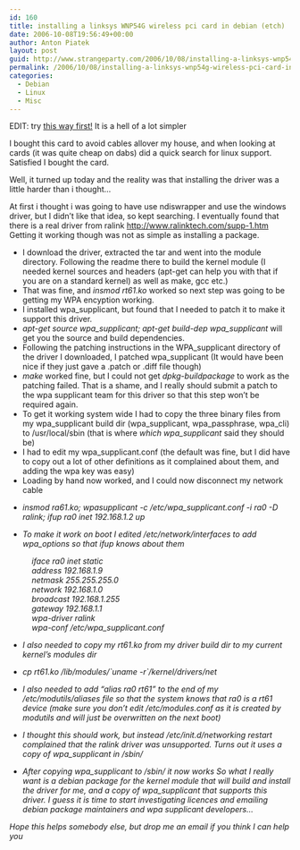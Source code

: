 ```yaml
---
id: 160
title: installing a linksys WNP54G wireless pci card in debian (etch)
date: 2006-10-08T19:56:49+00:00
author: Anton Piatek
layout: post
guid: http://www.strangeparty.com/2006/10/08/installing-a-linksys-wnp54g-wireless-pci-card-in-debian-etch/
permalink: /2006/10/08/installing-a-linksys-wnp54g-wireless-pci-card-in-debian-etch/
categories:
  - Debian
  - Linux
  - Misc
---
```

EDIT: try [this way first!](http://www.strangeparty.com/2006/11/26/getting-a-wmp56g-pci-wifi-card-working-under-debian-etch/) It is a hell of a lot simpler

I bought this card to avoid cables allover my house, and when looking at cards (it was quite cheap on dabs) did a quick search for linux support. Satisfied I bought the card.

Well, it turned up today and the reality was that installing the driver was a little harder than i thought&#8230;

At first i thought i was going to have use ndiswrapper and use the windows driver, but I didn&#8217;t like that idea, so kept searching. I eventually found that there is a real driver from ralink  <http://www.ralinktech.com/supp-1.htm>  
Getting it working though was not as simple as installing a package.

  * I download the driver, extracted the tar and went into the module directory. Following the readme there to build the kernel module (I needed kernel sources and headers (apt-get can help you with that if you are on a standard kernel) as well as make, gcc etc.)
  * That was fine, and <span style="font-style: italic">insmod rt61.ko</span> worked so next step was going to be getting my WPA encyption working.
  * I installed wpa_supplicant, but found that I needed to patch it to make it support this driver.
  * <span style="font-style: italic">apt-get source wpa_supplicant; apt-get build-dep wpa_supplicant</span> will get you the source and build dependencies.
  * Following the patching instructions in the WPA\_supplicant directory of the driver I downloaded, I patched wpa\_supplicant (It would have been nice if they just gave a .patch or .diff file though)
  * _make_ worked fine, but I could not get <span style="font-style: italic">dpkg-buildpackage</span> to work as the patching failed. That is a shame, and I really should submit a patch to the wpa supplicant team for this driver so that this step won&#8217;t be required again.
  * To get it working system wide I had to copy the three binary files from my wpa\_supplicant build dir (wpa\_supplicant, wpa\_passphrase, wpa\_cli) to /usr/local/sbin (that is where <span style="font-style: italic">which wpa_supplicant</span> said they should be)
  * I had to edit my wpa_supplicant.conf (the default was fine, but I did have to copy out a lot of other definitions as it complained about them, and adding the wpa key was easy)
  * Loading by hand now worked, and I could now disconnect my network cable  
<span style="font-style: italic" /> 

  * <span style="font-style: italic">insmod ra61.ko; wpasupplicant -c /etc/wpa_supplicant.conf -i ra0 -D ralink; ifup ra0 inet 192.168.1.2 up</span>

  * To make it work on boot I edited /etc/network/interfaces to add wpa_options so that ifup knows about them
<div style="margin-left: 40px">
  iface ra0 inet static<br /> address 192.168.1.9<br /> netmask 255.255.255.0<br /> network 192.168.1.0<br /> broadcast 192.168.1.255<br /> gateway 192.168.1.1<br /> wpa-driver ralink<br /> wpa-conf /etc/wpa_supplicant.conf
</div>

  * I also needed to copy my rt61.ko from my driver build dir to my current kernel&#8217;s modules dir

  * _<span style="font-style: italic" />cp rt61.ko /lib/modules/\`uname -r\`/kernel/drivers/net_

  * I also needed to add _&#8220;alias ra0 rt61_&#8221; to the end of my /etc/modutils/aliases file so that the system knows that _ra0_ is a _rt61_ device (make sure you don&#8217;t edit /etc/modules.conf as it is created by modutils and will just be overwritten on the next boot)
  * I thought this should work, but instead <span style="font-style: italic">/etc/init.d/networking restart</span> complained that the ralink driver was unsupported. Turns out it uses a copy of wpa_supplicant in /sbin/
  * After copying wpa_supplicant to /sbin/ it now works
So what I really want is a debian package for the kernel module that will build and install the driver for me, and a copy of wpa_supplicant that supports this driver. I guess it is time to start investigating licences and emailing debian package maintainers and wpa supplicant developers&#8230;

Hope this helps somebody else, but drop me an email if you think I can help you